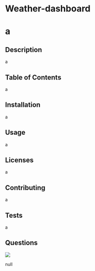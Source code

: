 # Weather-dashboard

# a

## Description
a
 ## Table of Contents
a
## Installation
 a

## Usage
a

## Licenses
a

## Contributing

a
## Tests

a

 ## Questions
 ![](https://avatars0.githubusercontent.com/u/57813404?v=4?raw=true)

  null

